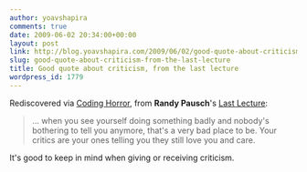```yaml
---
author: yoavshapira
comments: true
date: 2009-06-02 20:34:00+00:00
layout: post
link: http://blog.yoavshapira.com/2009/06/02/good-quote-about-criticism-from-the-last-lecture/
slug: good-quote-about-criticism-from-the-last-lecture
title: Good quote about criticism, from the last lecture
wordpress_id: 1779
---
```


Rediscovered via [Coding Horror](http://www.codinghorror.com/blog/archives/001271.html), from **Randy Pausch**'s [Last Lecture](http://www.youtube.com/watch?v=ji5_MqicxSo):

<blockquote>... when you see yourself doing something badly and nobody's bothering to tell you anymore, that's a very bad place to be. Your critics are your ones telling you they still love you and care.</blockquote>

It's good to keep in mind when giving or receiving criticism.
